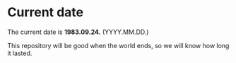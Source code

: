 # Current date

The current date is **1983.09.24.** (YYYY.MM.DD.)

This repository will be good when the world ends, so we will know how long it lasted.